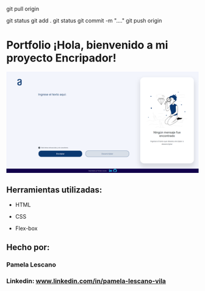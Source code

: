 git pull origin

git status
git add .
git status
git commit -m "...."
git push origin

# Portfolio ¡Hola, bienvenido a mi proyecto Encripador!

![Logo del proyecto](assets/encriptador.png)

## Herramientas utilizadas:

* HTML

* CSS

* Flex-box

## Hecho por:

### Pamela Lescano

### Linkedin: www.linkedin.com/in/pamela-lescano-vila

